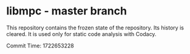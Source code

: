 # libmpc - master branch

This repository contains the frozen state of the repository.
Its history is cleared. It is used only for static code
analysis with Codacy.

Commit Time: 1722653228